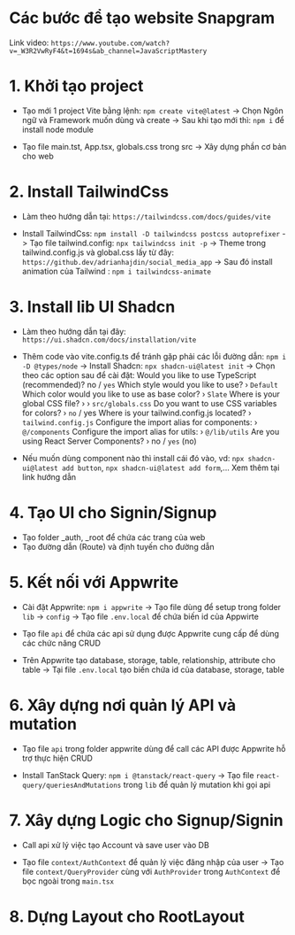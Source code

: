# Các bước để tạo website Snapgram

Link video: `https://www.youtube.com/watch?v=_W3R2VwRyF4&t=1694s&ab_channel=JavaScriptMastery`

# 1. Khởi tạo project

- Tạo mới 1 project Vite bằng lệnh: `npm create vite@latest`
  -> Chọn Ngôn ngữ và Framework muốn dùng và create
  -> Sau khi tạo mới thì: `npm i` để install node module

- Tạo file main.tst, App.tsx, globals.css trong src
  -> Xây dựng phần cơ bản cho web

# 2. Install TailwindCss

- Làm theo hướng dẫn tại: `https://tailwindcss.com/docs/guides/vite`

- Install TailwindCss: `npm install -D tailwindcss postcss autoprefixer`
  -> Tạo file tailwind.config: `npx tailwindcss init -p`
  -> Theme trong tailwind.config.js và global.css lấy từ đây: `https://github.dev/adrianhajdin/social_media_app`
  -> Sau đó install animation của Tailwind : `npm i tailwindcss-animate`

# 3. Install lib UI Shadcn

- Làm theo hướng dẫn tại đây: `https://ui.shadcn.com/docs/installation/vite`

- Thêm code vào vite.config.ts để tránh gặp phải các lỗi đường dẫn: `npm i -D @types/node`
  -> Install Shadcn: `npx shadcn-ui@latest init`
  -> Chọn theo các option sau để cài đặt:
  Would you like to use TypeScript (recommended)? no / `yes`
  Which style would you like to use? › `Default`
  Which color would you like to use as base color? › `Slate`
  Where is your global CSS file? › › `src/globals.css`
  Do you want to use CSS variables for colors? › `no` / yes
  Where is your tailwind.config.js located? › `tailwind.config.js`
  Configure the import alias for components: › `@/components`
  Configure the import alias for utils: › `@/lib/utils`
  Are you using React Server Components? › no / `yes` (no)

- Nếu muốn dùng component nào thì install cái đó vào, vd: `npx shadcn-ui@latest add button`, `npx shadcn-ui@latest add form`,... Xem thêm tại link hướng dẫn

# 4. Tạo UI cho Signin/Signup

- Tạo folder \_auth, \_root để chứa các trang của web
- Tạo đường dẫn (Route) và định tuyến cho đường dẫn

# 5. Kết nối với Appwrite

- Cài đặt Appwrite: `npm i appwrite`
  -> Tạo file dùng để setup trong folder `lib` -> `config`
  -> Tạo file `.env.local` để chứa biến id của Appwirte

- Tạo file `api` để chứa các api sử dụng được Appwrite cung cấp để dùng các chức năng CRUD

- Trên Appwrite tạo database, storage, table, relationship, attribute cho table
  -> Tại file `.env.local` tạo biến chứa id của database, storage, table

# 6. Xây dựng nơi quản lý API và mutation

- Tạo file `api` trong folder appwrite dùng để call các API được Appwrite hỗ trợ thực hiện CRUD

- Install TanStack Query: `npm i @tanstack/react-query`
  -> Tạo file `react-query/queriesAndMutations` trong `lib` để quản lý mutation khi gọi api

# 7. Xây dựng Logic cho Signup/Signin

- Call api xử lý việc tạo Account và save user vào DB

- Tạo file `context/AuthContext` để quản lý việc đăng nhập của user
  -> Tạo file `context/QueryProvider` cùng với `AuthProvider` trong `AuthContext` để bọc ngoài <App/> trong `main.tsx`

# 8. Dựng Layout cho RootLayout
